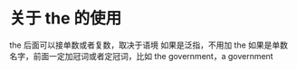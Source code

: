 # 关于 the 的使用

the 后面可以接单数或者复数，取决于语境
如果是泛指，不用加 the
如果是单数名字，前面一定加冠词或者定冠词，比如 the government，a government
